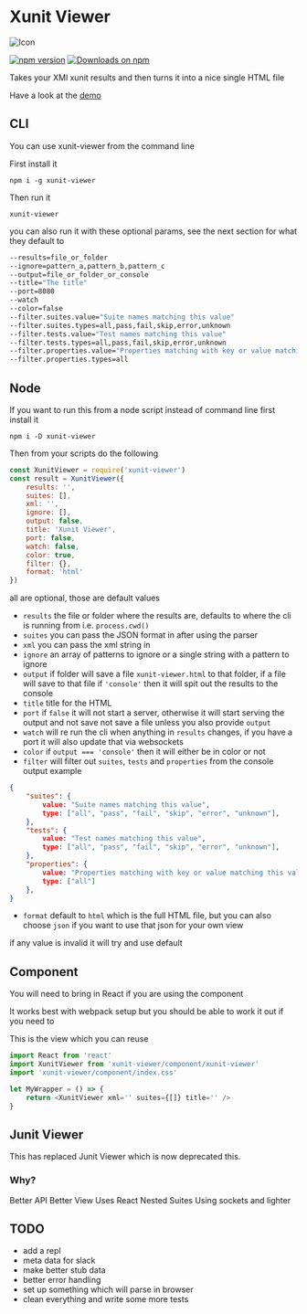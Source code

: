 # Xunit Viewer

![Icon](https://raw.githubusercontent.com/lukejpreston/xunit-viewer/master/XunitViewerIcon.png)

[![npm version](https://badge.fury.io/js/xunit-viewer.svg)](https://badge.fury.io/js/xunit-viewer)
[![Downloads on npm](http://img.shields.io/npm/dm/xunit-viewer.svg)](https://www.npmjs.com/package/xunit-viewer)

Takes your XMl xunit results and then turns it into a nice single HTML file

Have a look at the [demo](https://lukejpreston.github.io/xunit-viewer/)

## CLI

You can use xunit-viewer from the command line

First install it

`npm i -g xunit-viewer`

Then run it

`xunit-viewer`

you can also run it with these optional params, see the next section for what they default to

```bash
--results=file_or_folder
--ignore=pattern_a,pattern_b,pattern_c
--output=file_or_folder_or_console
--title="The title"
--port=8080
--watch
--color=false
--filter.suites.value="Suite names matching this value"
--filter.suites.types=all,pass,fail,skip,error,unknown
--filter.tests.value="Test names matching this value"
--filter.tests.types=all,pass,fail,skip,error,unknown
--filter.properties.value="Properties matching with key or value matching this value"
--filter.properties.types=all
```

## Node

If you want to run this from a node script instead of command line first install it

`npm i -D xunit-viewer`

Then from your scripts do the following

```js
const XunitViewer = require('xunit-viewer')
const result = XunitViewer({
    results: '',
    suites: [],
    xml: '',
    ignore: [],
    output: false,
    title: 'Xunit Viewer',
    port: false,
    watch: false,
    color: true,
    filter: {},
    format: 'html'
})
```

all are optional, those are default values

* `results` the file or folder where the results are, defaults to where the cli is running from i.e. `process.cwd()`
* `suites` you can pass the JSON format in after using the parser
* `xml` you can pass the xml string in
* `ignore` an array of patterns to ignore or a single string with a pattern to ignore
* `output` if folder will save a file `xunit-viewer.html` to that folder, if a file will save to that file if `'console'` then it will spit out the results to the console
* `title` title for the HTML
* `port` if `false` it will not start a server, otherwise it will start serving the output and not save not save a file unless you also provide `output`
* `watch` will re run the cli when anything in `results` changes, if you have a port it will also update that via websockets
* `color` if `output === 'console'` then it will either be in color or not
* `filter` will filter out `suites`, `tests` and `properties` from the console output example
```json
{
    "suites": {
        value: "Suite names matching this value",
        type: ["all", "pass", "fail", "skip", "error", "unknown"],
    },
    "tests": {
        value: "Test names matching this value",
        type: ["all", "pass", "fail", "skip", "error", "unknown"],
    },
    "properties": {
        value: "Properties matching with key or value matching this value",
        type: ["all"]
    },
}
```
* `format` default to `html` which is the full HTML file, but you can also choose `json` if you want to use that json for your own view

if any value is invalid it will try and use default

## Component

You will need to bring in React if you are using the component

It works best with webpack setup but you should be able to work it out if you need to

This is the view which you can reuse

```js
import React from 'react'
import XunitViewer from 'xunit-viewer/component/xunit-viewer'
import 'xunit-viewer/component/index.css'

let MyWrapper = () => {
    return <XunitViewer xml='' suites={[]} title='' />
}
```

## Junit Viewer

This has replaced Junit Viewer which is now deprecated this.

### Why?

Better API
Better View
Uses React
Nested Suites
Using sockets and lighter

## TODO

* add a repl
* meta data for slack
* make better stub data
* better error handling
* set up something which will parse in browser
* clean everything and write some more tests
